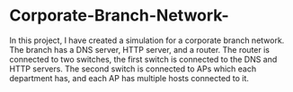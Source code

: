 # Corporate-Branch-Network-

In this project, I have created a simulation for a corporate branch network. The branch has a DNS server, HTTP server, and a router.
The router is connected to two switches, the first switch is connected to the DNS and HTTP servers. The second switch is connected to APs which each department has, and
each AP has multiple hosts connected to it.
